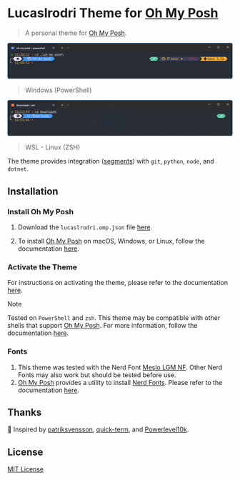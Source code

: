 # Lucaslrodri Theme for [Oh My Posh](https://ohmyposh.dev/)

> A personal theme for [Oh My Posh](https://ohmyposh.dev/).

![Lucaslrodri Oh My Posh Theme running on Windows (PowerShell)](windows.png)

> Windows (PowerShell)

![Lucaslrodri Oh My Posh Theme running on WSL (Linux - ZSH)](wls.png)

> WSL - Linux (ZSH)

The theme provides integration ([segments](https://ohmyposh.dev/docs/configuration/segment)) with `git`, `python`, `node`, and `dotnet`.

## Installation

### Install Oh My Posh

1. Download the `lucaslrodri.omp.json` file [here](https://github.com/lucaslrodri/oh-my-posh/releases/latest).

2. To install [Oh My Posh](https://ohmyposh.dev/) on macOS, Windows, or Linux, follow the documentation [here](https://ohmyposh.dev/docs/installation).

### Activate the Theme

For instructions on activating the theme, please refer to the documentation [here](https://ohmyposh.dev/docs/installation/customize).

> [!NOTE]
>
> Tested on `PowerShell` and `zsh`. This theme may be compatible with other shells that support [Oh My Posh](https://ohmyposh.dev/). For more information, follow the documentation [here](https://ohmyposh.dev/docs/installation/prompt).

### Fonts

1. This theme was tested with the Nerd Font [Meslo LGM NF](https://github.com/ryanoasis/nerd-fonts/releases/download/v3.0.2/Meslo.zip). Other Nerd Fonts may also work but should be tested before use.
2. [Oh My Posh](https://ohmyposh.dev/) provides a utility to install [Nerd Fonts](https://www.nerdfonts.com/). Please refer to the documentation [here](https://ohmyposh.dev/docs/installation/fonts).

## Thanks

💙 Inspired by [patriksvensson](https://github.com/JanDeDobbeleer/oh-my-posh/blob/main/themes/patriksvensson.omp.json), [quick-term](https://github.com/JanDeDobbeleer/oh-my-posh/blob/main/themes/quick-term.omp.json), and [Powerlevel10k](https://github.com/romkatv/powerlevel10k).

## License

[MIT License](./LICENSE)